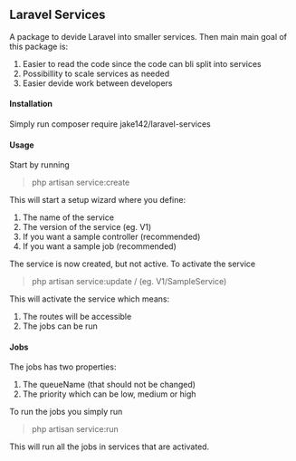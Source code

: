 ## Laravel Services

A package to devide Laravel into smaller services. Then main main goal of this package is:

1. Easier to read the code since the code can bli split into services
2. Possibillity to scale services as needed
3. Easier devide work between developers

#### Installation

Simply run composer require jake142/laravel-services

#### Usage

Start by running

> php artisan service:create

This will start a setup wizard where you define:

1. The name of the service
2. The version of the service (eg. V1)
3. If you want a sample controller (recommended)
4. If you want a sample job (recommended)

The service is now created, but not active. To activate the service

> php artisan service:update <version>/<service name> (eg. V1/SampleService)

This will activate the service which means:

1. The routes will be accessible
2. The jobs can be run

#### Jobs

The jobs has two properties:

1. The queueName (that should not be changed)
2. The priority which can be low, medium or high

To run the jobs you simply run

> php artisan service:run

This will run all the jobs in services that are activated.